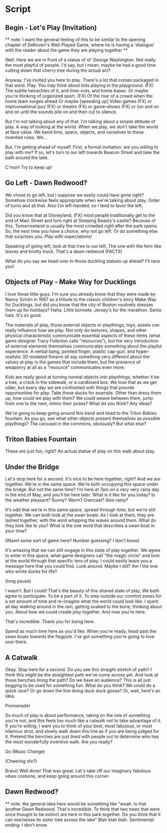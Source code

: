 # Script

## Begin - Let's Play (Invitation)

** note: I want the general feeling of this to be similar to the opening chapter of DeKoven's Well-Played Game, where he is having a 'dialogue' with the reader about the game they are playing together **

Well. Here we are in front of a statue of ol' George Washington. Not really the most playful of people, I'd say, but I mean, maybe he had a good time cutting down that cherry tree during the actual act?

Anyway. I've invited you here to play. There's a lot that comes packaged in that word. Play. You may think about kids playing in the playground. (FX) The subtle heirachies of it, and time-outs, and home bases. Or maybe you're thinking of organized sport. (FX) Of the roar of a crowd when the home team surges ahead  Or maybe [speeding up] Video games (FX) or improvisational jazz (FX) or theatre (FX) or game-shows (FX) or (on and on and on until the sounds pile on and then cut to silence.

But I'm not talking about any of that. I'm talking about a simple attitude of play. A way of looking at the world. When we play, we don't take the world at face value. We bend time, space, objects, and ourselves to these invented rules. We...

But, I'm getting ahead of myself. First, a formal invitation: are you willing to play with me? If so, let's turn to our left towards Beacon Street and take the path around the lake. 

C'mon! Try to keep up!

## Go Left - Dawn Redwood?

We chose to go left, but I suppose we easily could have gone right? Somehow clockwise feels appropriate when we're talking about play. Order of turns and all that. Also I'm left-handed, so I tend to favor the left.

Did you know that at Disneyland, (FX) most people traditionally get to the end of Main Street and turn right at Sleeping Beauty's castle? Because of this, Tomorrowland is usually the most crowded right after the park opens. So, the next time you have a choice, why not go left. Or do something else that surprises you. Play with expectations!

Speaking of going left, look at that tree to our left. The one with the fern-like leaves and knotty truck. That's a dawn redwood (FACTS)

What do you say we head over to those duckling statues up ahead? I'll race you!

## Objects of Play - Make Way for Ducklings

I love these little guys. I'm sure you already know that they were made by Nancy Schön in 1987 as a tribute to the classic children's story Make Way for Ducklings, but did you know that the city of Boston routinely dresses them up for holidays? Haha. Little bonnets. Jersey's for the marathon. Santa hats. It's so good.

The materials of play, those external objects or playthings, toys, assets can really influence how we play. Not only do textures, shapes, and other physical characteristic communicate essential aspects of these items (what game designer Tracy Fullerton calls "resources"), but the very introduction of external elements themselves communicates something about the playful experience. A verbal bang, pointed finger, plastic cap-gun, and hyper-realistic 3D modeled firearm all say something very different about the values at play in the games that include them, but the presence of weaponry at all as a "resource" communicates even more. 

Kids are really good at turning normal objects into playthings, whether it be a tree, a crack in the sidewalk, or a cardboard box. We lose that as we get older, but every day we are confronted with things that provide opportunities for play. Take these ducks for example. Other than dress them up, how could we play with them? We could weave between them, jump from one to the next, mimic their poses? What do you think? Any ideas?

We're going to keep going around this bend and head to the Triton Babies fountain. As you go, see what other objects present themselves as possible playthings? The carousel in the commons, obviously? But what else?

## Triton Babies Fountain

These are just fun, right? An actual statue of play on this walk about play.

## Under the Bridge

Let's stop here for a second. It's nice to be here together, right? And we are together. We're in the same space. We're both occupying this space under the bridge. But not the same time? I'm here at 7pm on a very very rainy day in the end of May, and you'll be here later. What is it like for you today? Is the weather pleasant? Sunny? Warm? Overcast? Also rainy? 

It's odd that we're in this same space, spread through time, but we're still together. We can both look at the swan boats. As I look at them, they are lashed together, with the wind whipping the waves around them. What do they look like to you? What is the one word that describes a swan boat in your time? 

(INsert some sort of game here? Number guessing? I don't know)

It's amazing that we can still engage in this state of play together. We agree to enter in this space, what game designers call "the magic circle" and look at the world through that specific lens of play. I could easily leave you a message here that you could find. Look around. Maybe I did? Am I the one who wrote ducks for life?

(long pause)

I wasn't. But I could! That's the beauty of this shared state of play. We both agree to participate. To be a part of it. To step outside our comfort zones for a set amount of time and re-imagine what the world could look like. I spent all day walking around in the rain, getting soaked to the bone, thinking about you. About how we could create play together. And now you're here. 

That's incredible. Thank you for being here.

Spend as much time here as you'd like. When you're ready, head past the swan boats towards the flagpole. I've got something you're going to love over there.

## A Catwalk

Okay. Stop here for a second. Do you see this straight stretch of path? I think this might be the straightest path we've come across yet. And look at those benches lining the path? Do we have an audience? This is all just _begging_ to be used for something fun. What do you think? We could do a quick race? Or go down the line doing duck duck goose? Or, wait, here's an idea.

Promenade!

So much of play is about performance, taking on the role of something you're not, and this feels too much like a catwalk not to take advantage of it. If you're willing, I want you to think of your best, most fabulous, or most hilarious strut, and slowly walk down this line as if you are being judged for it. Pretend the benches are just _lined_ with people out to determine who has the most wonderfully inventive walk. Are you ready? 

Go (Music Change)

(Cheering sfx?)

Bravo! Well done! That was great. Let's take off our imaginary fabulous vibes costume, and keep going around this corner.


## Dawn Redwood?

** note: the general idea here would be something like "woah. Is that another Dawn Redwood. That's incredible. To think that two trees that were once thought to be extinct are here in this park together. Do you think that it can see/sense its sister tree across the lake" Blah blah blah. Sentimental ending. I don't know





